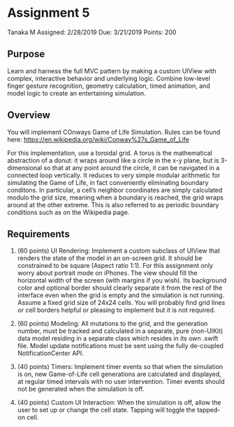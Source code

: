 # Assignment 5
Tanaka M
Assigned: 2/28/2019
Due: 3/21/2019
Points: 200

## Purpose
Learn and harness the full MVC pattern by making a custom UIView with complex, interactive behavior and underlying logic. Combine low-level finger gesture recognition, geometry calculation, timed animation, and model logic to create an entertaining simulation.

## Overview
You will implement COnways Game of Life Simulation.  Rules can be found here: https://en.wikipedia.org/wiki/Conway%27s_Game_of_Life

For this implementation, use a toroidal grid.  A torus is the mathematical abstraction of a donut: it wraps around like a circle in the x-y plane, but is 3-dimensional so that at any point around the circle, it can be navigated in a connected loop vertically. It reduces to very simple modular arithmetic for simulating the Game of Life, in fact conveniently eliminating boundary conditons. In particular, a cell’s neighbor coordinates are simply calculated modulo the grid size, meaning when a boundary is reached, the grid wraps around at the other extreme. This is also referred to as periodic boundary conditions such as on the Wikipedia page.

## Requirements
1. (60 points) UI Rendering: Implement a custom subclass of UIView that renders the state of the model in an on-screen grid. It should be constrained to be square (Aspect ratio 1:1). For this assignment only worry about portrait mode on iPhones. The view should fill the horizontal width of the screen (with margins if you wish). Its background color and optional border should clearly separate it from the rest of the interface even when the grid is empty and the simulation is not running. Assume a fixed grid size of 24x24 cells.  You will probably find grid lines or cell borders helpful or pleasing to implement but it is not required.

2. (60 points) Modeling: All mutations to the grid, and the generation number, must be tracked and calculated in a separate, pure (non-UIKit) data model residing in a separate class which resides in its own .swift file. Model update notifications must be sent using the fully de-coupled NotificationCenter API.

3. (40 points) Timers: Implement timer events so that when the simulation is on, new Game-of-Life cell generations are calculated and displayed, at regular timed intervals with no user intervention. Timer events should not be generated when the simulation is off.

4. (40 points) Custom UI Interaction: When the simulation is off, allow the user to set up or change the cell state. Tapping will toggle the tapped-on cell.

